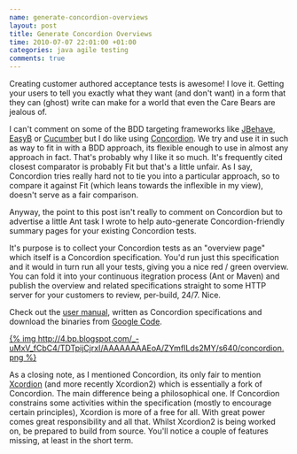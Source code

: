 ```yaml
---
name: generate-concordion-overviews
layout: post
title: Generate Concordion Overviews
time: 2010-07-07 22:01:00 +01:00
categories: java agile testing
comments: true
---
```


Creating customer authored acceptance tests is awesome! I love it. Getting your users to tell you exactly what they want (and don't want) in a form that they can (ghost) write can make for a world that even the Care Bears are jealous of.
  
I can't comment on some of the BDD targeting frameworks like
[JBehave](http://jbehave.org/), [EasyB](http://www.easyb.org/) or
[Cucumber](http://cukes.info/) but I do like using
[Concordion](http://www.concordion.org/). We try and use it in such as way to
fit in with a BDD approach, its flexible enough to use in almost any approach
in fact. That's probably why I like it so much. It's frequently cited closest
comparator is probably Fit but that's a little unfair. As I say, Concordion
tries really hard not to tie you into a particular approach, so to compare it
against Fit (which leans towards the inflexible in my view), doesn't serve as
a fair comparison.

  
Anyway, the point to this post isn't really to comment on Concordion but to
advertise a little Ant task I wrote to help auto-generate Concordion-friendly
summary pages for your existing Concordion tests.

<!-- more -->
  
It's purpose is to collect your Concordion tests as an "overview page" which
itself is a Concordion specification. You'd run just this specification and it
would in turn run all your tests, giving you a nice red / green overview. You
can fold it into your continuous itegration process (Ant or Maven) and publish
the overview and related specifications straight to some HTTP server for your
customers to review, per-build, 24/7. Nice.

  

Check out the [user manual](http://badrobot.googlecode.com/svn/trunk/bad.robot/concordion-ant-task/manual/Overview.html), written as Concordion
specifications and download the binaries from [Google Code](http://code.google.com/p/badrobot/downloads/list).

[](http://code.google.com/p/badrobot/wiki/ConcordionAntTask)

[{% img http://4.bp.blogspot.com/_-uMxV_fCbC4/TDTpijCjrxI/AAAAAAAAEoA/ZYmfILds2MY/s640/concordion.png %}](http://4.bp.blogspot.com/_-uMxV_fCbC4/TDTpijCjrxI/AAAAAAAAEoA/ZYmfILds2MY/s1600/concordion.png)

  
As a closing note, as I mentioned Concordion, its only fair to mention
[Xcordion](http://code.google.com/p/xcordion/) (and more recently Xcordion2)
which is essentially a fork of Concordion. The main difference being a
philosophical one. If Concordion constrains some activities within the
specification (mostly to encourage certain principles), Xcordion is more of a
free for all. With great power comes great responsibility and all that. Whilst
Xcordion2 is being worked on, be prepared to build from source. You'll notice
a couple of features missing, at least in the short term.






